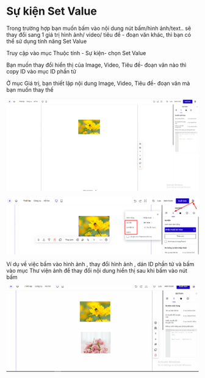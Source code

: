 # Sự kiện Set Value

Trong trường hợp bạn muốn bấm vào nội dung nút bấm/hình ảnh/text.. sẽ thay đổi sang 1 giá trị hình ảnh/ video/ tiêu đề - đoạn văn khác, thì bạn có thể sử dụng tính năng Set Value&#x20;

Truy cập vào mục Thuộc tính - Sự kiện- chọn Set Value&#x20;

Bạn muốn thay đổi hiển thị của Image, Video, Tiêu đề- đoạn văn nào thì copy ID vào mục ID phần tử&#x20;

Ở mục Giá trị, bạn thiết lập nội dung Image, Video, Tiêu đề- đoạn văn mà bạn muốn thay thế&#x20;

![](<../../.gitbook/assets/sự kiện nhấp chuột .gif>)

![](<../../.gitbook/assets/image (433).png>)

Ví dụ về việc bấm vào hình ảnh , thay đổi hình ảnh  , dán ID phần tử và bấm vào mục Thư viện ảnh để thay đổi nội dung hiển thị sau khi bấm vào nút bấm&#x20;

![](<../../.gitbook/assets/set value.gif>)
